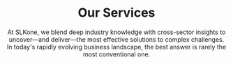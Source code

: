 ---
layout: services
title: Our Services
subtitle: "At SLKone, we blend deep industry knowledge with cross-sector insights to uncover—and deliver—the most effective solutions to complex challenges. In today's rapidly evolving business landscape, the best answer is rarely the most conventional one."
paragraph: "Every business challenge is unique, and cookie-cutter solutions don't cut it. We dive deep into your specific context, using data and cross-industry insights to craft tailored strategies that work. Our services are designed to be integrated, allowing us to address complex challenges from multiple angles."
why_choose_title: "What sets SLKone apart:"
why_choose_points:
  - "Data-Backed Decisiveness: We turn complex data into clear, actionable strategies"
  - "Beyond Advice to Action: We implement alongside your team, ensuring real-world results"
  - "Cross-Industry Insights: Fresh perspectives that drive innovative solutions."
  - "Aligned Success: Our economic models prioritize mutual growth"
  - "Versatile Expertise: From coding to process redesign, we tackle challenges across the operational spectrum"
  - "Results-Driven Partnership: We measure our success by the tangible impact we create for your business"
join_team_title: "Join Our Team"
join_team_text: "At SLKone, we blend diverse expertise with a passion for solving complex challenges. Our collaborative culture drives innovation and personal growth"
join_team_button_text: "Join Us"
join_team_button_url: "/careers"
---